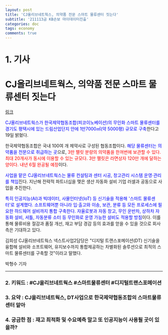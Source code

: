 ```yaml
---
layout: post
title: 'CJ올리브네트웍스, 의약품 전문 스마트 물류센터 짓는다'
subtitle: '211113금 KB손보 마이데이터진출'
categories: doc
tags: economy
comments: true
---
```


# 1. 기사
CJ올리브네트웍스, 의약품 전문 스마트 물류센터 짓는다
==========
[링크](https://www.joongang.co.kr/article/24061628#home)

<span style="color:blue">CJ올리브네트웍스가 한국제약협동조합(피코이노베이션)의 무인화 스마트 물류센터를 경기도 평택시에 있는 드림산업단지 안에 1만7000㎡(약 5000평) 규모로 구축</span>한다고 19일 밝혔다.   

한국제약협동조합은 국내 100여 개 제약사로 구성된 협동조합이다. <span style="color:blue">해당 물류센터는 의약품을 전문으로 취급하는 곳</span>으로, <span style="color:red">3만 팰릿 분량의 의약품을 한꺼번에 보관할 수 있다. 최대 20개사가 동시에 이용할 수 있는 규모다. 3만 팰릿은 라면상자 120만 개에 달하는 양이다. 내년 6월 완공될 예정</span>이다.   

<span style="color:blue">사업을 맡은 CJ올리브네트웍스는 물류 컨설팅과 센터 시공, 창고관리 시스템 운영·관리를 책임</span>진다. 지난해 전략적 파트너십을 맺은 생산 자동화 설비 기업 러셀과 공동으로 사업을 추진한다.   

<span style="color:blue">특히 인공지능(AI)과 빅데이터, 사물인터넷(IoT) 등 신기술을 적용해 '스마트 물류센터'로 설계했다. 소프트웨어뿐 아니라 입·출고와 이송, 보관, 분류 등 모든 프로세스에 필요한 하드웨어 설비까지 통합 구축한다. 자율로봇과 자동 창고, 무인 운반차, 상하차 자동화 설비, 셔틀, 자동분류 소터 등 무인화로 운영 가능한 설비도 적용할 방침</span>이다. 이를 통해 물류비용 절감과 품질 개선, 재고 부담 경감 등의 효과를 얻을 수 있을 것으로 회사측은 기대하고 있다.   

김희성 CJ올리브네트웍스 넥스트사업2담당은 "디지털 트랜스포메이션(DT) 신기술을 융합해 설비와 소프트웨어, 유지보수까지 통합제공하는 차별화된 솔루션으로 최적의 스마트 물류센터를 구축할 것"이라고 말했다.   

박형수 기자   
* * *

### 2. 키워드 : \#CJ올리브네트웍스 \#스마트물류센터 \#디지털트랜스포메이션
### 3. 요약 : CJ올리브네트웍스, DT사업으로 한국제약협동조합의 스마트물류센터 맡아
### 4. 궁금한 점 : 재고 최적화 및 수요예측 말고 또 인공지능이 사용될 곳이 있을까?
